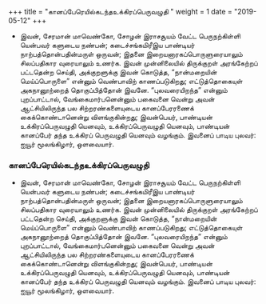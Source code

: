 ﻿+++
title = "கானப்பேரெயில்கடந்தஉக்கிரப்பெருவழுதி  "
weight = 1
date = "2019-05-12"
+++


-  இவன், சேரமான் மாவெண்கோ, சோழன் இராசசூயம் வேட்ட பெருநற்கிள்ளி யென்பவர் களுடைய நண்பன்; கடைச்சங்கமிரீஇய பாண்டியர் நாற்பத்தொன்பதின்மருள் ஒருவன்; இதனை இறையனாரகப்பொருளுரையாலும்  சிலப்பதிகார வுரையாலும் உணர்க. இவன் முன்னிலையில்  திருக்குறள் அரங்கேற்றப் பட்டதென்ற செய்தி, அக்குறளுக்கு இவன் கொடுத்த, “நான்மறையின் மெய்ப்பொருளை” என்னும் வெண்பாவிற் காணப்படுகிறது; எட்டுத்தொகையுள்  அகநானூற்றைத் தொகுப்பித்தோன் இவனே. “புலவரையிறந்த” என்னும் புறப்பாட்டால், வேங்கைமார்பனென்னும் பகைவனை வென்று அவன் ஆட்சியிலிருந்த பல சிற்றரண்களையுடைய கானப்பேரரணைக் கைக்கொண்டானென்று விளங்குகின்றது; இவன்பெயர், பாண்டியன் உக்கிரப்பெருவழுதி யெனவும், உக்கிரப்பெருவழுதி யெனவும், பாண்டியன் கானப்பேர் தந்த உக்கிரப் பெருவழுதி யெனவும் வழங்கும். இவனைப் பாடிய புலவர்: ஐயூர் மூலங்கிழார், ஒளவையார். 
  
### கானப்பேரெயில்கடந்தஉக்கிரப்பெருவழுதி  
-  இவன், சேரமான் மாவெண்கோ, சோழன் இராசசூயம் வேட்ட பெருநற்கிள்ளி யென்பவர் களுடைய நண்பன்; கடைச்சங்கமிரீஇய பாண்டியர் நாற்பத்தொன்பதின்மருள் ஒருவன்; இதனை இறையனாரகப்பொருளுரையாலும்  சிலப்பதிகார வுரையாலும் உணர்க. இவன் முன்னிலையில்  திருக்குறள் அரங்கேற்றப் பட்டதென்ற செய்தி, அக்குறளுக்கு இவன் கொடுத்த, “நான்மறையின் மெய்ப்பொருளை” என்னும் வெண்பாவிற் காணப்படுகிறது; எட்டுத்தொகையுள்  அகநானூற்றைத் தொகுப்பித்தோன் இவனே. “புலவரையிறந்த” என்னும் புறப்பாட்டால், வேங்கைமார்பனென்னும் பகைவனை வென்று அவன் ஆட்சியிலிருந்த பல சிற்றரண்களையுடைய கானப்பேரரணைக் கைக்கொண்டானென்று விளங்குகின்றது; இவன்பெயர், பாண்டியன் உக்கிரப்பெருவழுதி யெனவும், உக்கிரப்பெருவழுதி யெனவும், பாண்டியன் கானப்பேர் தந்த உக்கிரப் பெருவழுதி யெனவும் வழங்கும். இவனைப் பாடிய புலவர்: ஐயூர் மூலங்கிழார், ஒளவையார். 
